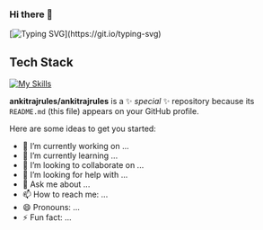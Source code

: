 ### Hi there 👋

[![Typing SVG](https://readme-typing-svg.demolab.com?font=Courier+Prime&weight=700&duration=4000&pause=150&color=00EFA7CC&background=0D0208&random=false&width=600&height=50&lines=Wake+Up%2C+Visitor...;My+Github+has+you.)](https://git.io/typing-svg)

## Tech Stack

[![My Skills](https://skillicons.dev/icons?i=js,html,css,bootstrap,tailwind,react,nodejs,mongodb,postgres,mysql,cs,dotnet)](https://skillicons.dev)

**ankitrajrules/ankitrajrules** is a ✨ _special_ ✨ repository because its `README.md` (this file) appears on your GitHub profile.

Here are some ideas to get you started:

- 🔭 I’m currently working on ...
- 🌱 I’m currently learning ...
- 👯 I’m looking to collaborate on ...
- 🤔 I’m looking for help with ...
- 💬 Ask me about ...
- 📫 How to reach me: ...
- 😄 Pronouns: ...
- ⚡ Fun fact: ...
